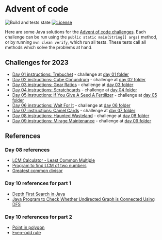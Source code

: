 # Advent of code

![Build and tests state](https://github.com/dufernandes/advent-of-code/actions/workflows/maven.yml/badge.svg?branch=main) [![License](https://img.shields.io/badge/License-Apache_2.0-blue.svg)](https://opensource.org/licenses/Apache-2.0)

Here are some Java solutions for the [Advent of code challenges](https://adventofcode.com/). Each challenge can be run using the `public static main(String[] args)` method, or by running `mvn clean verify`, which run all tests. These tests call all methods which solve the problems at hand.

## Challenges for 2023

- [Day 01 instructions: Trebuchet](https://adventofcode.com/2023/day/1) - challenge at [day 01 folder](src/main/java/advent/of/code/year_2023/day01)
- [Day 02 instructions: Cube Conundrum](https://adventofcode.com/2023/day/2) - challenge at [day 02 folder](src/main/java/advent/of/code/year_2023/day02)
- [Day 03 instructions: Gear Ratios](https://adventofcode.com/2023/day/3) - challenge at [day 03 folder](src/main/java/advent/of/code/year_2023/day03)
- [Day 04 instructions: Scratchcards](https://adventofcode.com/2023/day/4) - challenge at [day 04 folder](src/main/java/advent/of/code/year_2023/day04)
- [Day 05 instructions: If You Give A Seed A Fertilizer](https://adventofcode.com/2023/day/5) - challenge at [day 05 folder](src/main/java/advent/of/code/year_2023/day05)
- [Day 06 instructions: Wait For It](https://adventofcode.com/2023/day/6) - challenge at [day 06 folder](src/main/java/advent/of/code/year_2023/day06)
- [Day 07 instructions: Camel Cards](https://adventofcode.com/2023/day/7) - challenge at [day 07 folder](src/main/java/advent/of/code/year_2023/day07)
- [Day 08 instructions: Haunted Wasteland](https://adventofcode.com/2023/day/8) - challenge at [day 08 folder](src/main/java/advent/of/code/year_2023/day08)
- [Day 09 instructions: Mirage Maintenance](https://adventofcode.com/2023/day/9) - challenge at [day 09 folder](src/main/java/advent/of/code/year_2023/day09)

## References

### Day 08 references

- [LCM Calculator - Least Common Multiple](https://www.calculatorsoup.com/calculators/math/lcm.php)
- [Program to find LCM of two numbers](https://www.geeksforgeeks.org/program-to-find-lcm-of-two-numbers/)
- [Greatest common divisor](https://en.wikipedia.org/wiki/Greatest_common_divisor)

### Day 10 references for part 1

- [Depth First Search in Java](https://www.baeldung.com/java-depth-first-search)
- [Java Program to Check Whether Undirected Graph is Connected Using DFS](https://www.geeksforgeeks.org/java-program-to-check-whether-undirected-graph-is-connected-using-dfs/)

### Day 10 references for part 2
- [Point in polygon](https://en.wikipedia.org/wiki/Point_in_polygon)
- [Even–odd rule](https://en.wikipedia.org/wiki/Even%E2%80%93odd_rule)